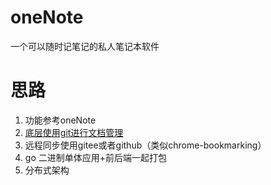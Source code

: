 # oneNote
一个可以随时记笔记的私人笔记本软件

# 思路

1. 功能参考oneNote
2. [底层使用git进行文档管理](https://github.com/gogs/git-module)
3. 远程同步使用gitee或者github（类似chrome-bookmarking）
4. go 二进制单体应用+前后端一起打包
5. 分布式架构
